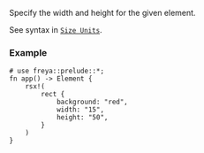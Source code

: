 Specify the width and height for the given element.

See syntax in [`Size Units`](crate::_docs::size_unit).

### Example

```rust, no_run
# use freya::prelude::*;
fn app() -> Element {
    rsx!(
        rect {
            background: "red",
            width: "15",
            height: "50",
        }
    )
}
```
